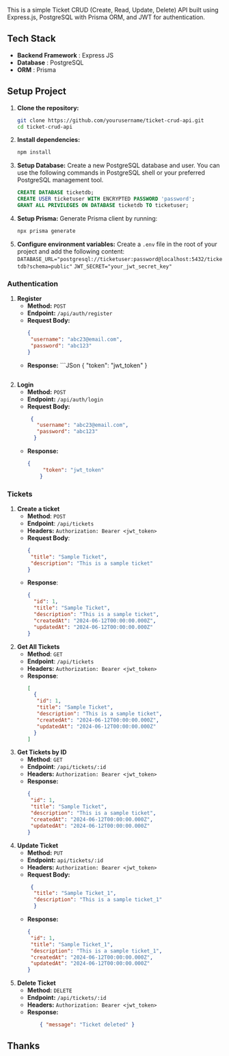 This is a simple Ticket CRUD (Create, Read, Update, Delete) API built using Express.js, PostgreSQL with Prisma ORM, and JWT for authentication.
## Tech Stack
- **Backend Framework** : Express JS
- **Database** : PostgreSQL
- **ORM** : Prisma

## Setup Project
1. **Clone the repository:**
	```bash
	git clone https://github.com/yourusername/ticket-crud-api.git 
	cd ticket-crud-api
	```
2. **Install dependencies:**
	```bash
	npm install
	```
3. **Setup Database:**
	Create a new PostgreSQL database and user. You can use the following commands in PostgreSQL shell or your preferred PostgreSQL management tool.
	```sql
	CREATE DATABASE ticketdb;
	CREATE USER ticketuser WITH ENCRYPTED PASSWORD 'password';
	GRANT ALL PRIVILEGES ON DATABASE ticketdb TO ticketuser;

	```
4. **Setup Prisma:**
	Generate Prisma client by running:
	```bash
	npx prisma generate
	```
5. **Configure environment variables:** 
	Create a `.env` file in the root of your project and add the following content:
	`DATABASE_URL="postgresql://ticketuser:password@localhost:5432/ticketdb?schema=public"`
	`JWT_SECRET="your_jwt_secret_key"`

### Authentication
1. **Register**
	- **Method:** `POST`
	- **Endpoint:** `/api/auth/register`
	- **Request Body:**
	 	 ```JSon
	 	 { 
	   	  "username": "abc23@email.com", 
	   	  "password": "abc123"
	  	 }
		```	
 	 - **Response:**
     		```JSon
		{ 
 	         "token": "jwt_token"
	        }
		```
2. **Login**
	- **Method:** `POST`
	- **Endpoint:** `/api/auth/login`
	- **Request Body:**
		```JSon
	 	 { 
	 	   "username": "abc23@email.com", 
	 	   "password": "abc123"
	 	  }
		```
   	- **Response:**
		```JSon
		{ 
 	         "token": "jwt_token"
	        }
		```
### Tickets
1. **Create a ticket**
	- **Method**: `POST`
	- **Endpoint**: `/api/tickets`
	- **Headers:** `Authorization: Bearer <jwt_token>`
	- **Request Body**:
		```JSON
		{
  		 "title": "Sample Ticket",
		 "description": "This is a sample ticket"
		}
		```
	- **Response**:
		```JSON
		{
		  "id": 1,
		  "title": "Sample Ticket",
		  "description": "This is a sample ticket",
		  "createdAt": "2024-06-12T00:00:00.000Z",
		  "updatedAt": "2024-06-12T00:00:00.000Z"
		}

		```
2. **Get All Tickets**
	- **Method**: `GET`
	- **Endpoint**: `/api/tickets`
	- **Headers:** `Authorization: Bearer <jwt_token>`
	- **Response**:
		```JSON
		[
		  {
	 	   "id": 1,
	 	   "title": "Sample Ticket",
	 	   "description": "This is a sample ticket",
	 	   "createdAt": "2024-06-12T00:00:00.000Z",
	 	   "updatedAt": "2024-06-12T00:00:00.000Z"
	 	  }
		]
		```
3. **Get Tickets by ID**
	- **Method**: `GET`
	- **Endpoint**: `/api/tickets/:id`
	- **Headers:** `Authorization: Bearer <jwt_token>`
	- **Response:**
		```JSON
		{
		 "id": 1,
		 "title": "Sample Ticket",
		 "description": "This is a sample ticket",
		 "createdAt": "2024-06-12T00:00:00.000Z",
		 "updatedAt": "2024-06-12T00:00:00.000Z"
		}
		```
4. **Update Ticket**
   - **Method:** `PUT`
   - **Endpoint:** `api/tickets/:id`
   - **Headers:** `Authorization: Bearer <jwt_token>`
   - **Request Body:**
		```JSON
	 	 {
	 	  "title": "Sample Ticket_1",
	  	  "description": "This is a sample ticket_1"
		  }
		```
   - **Response:**
 		```JSON
	   	{
		 "id": 1,
		 "title": "Sample Ticket_1",
		 "description": "This is a sample ticket_1",
		 "createdAt": "2024-06-12T00:00:00.000Z",
		 "updatedAt": "2024-06-12T00:00:00.000Z"
		}
		```
5. **Delete Ticket**
	- **Method:** `DELETE`
	- **Endpoint:** `/api/tickets/:id`
	- **Headers:** `Authorization: Bearer <jwt_token>`
	- **Response:**
		```JSON
			{ "message": "Ticket deleted" }
		```
## Thanks
